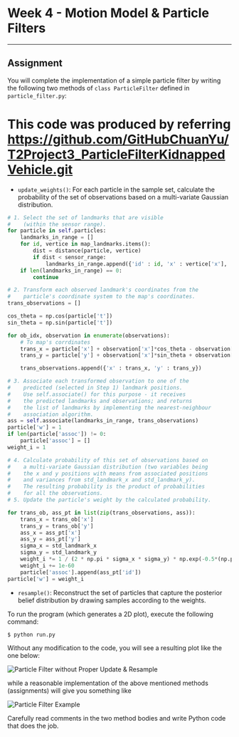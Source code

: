 # Week 4 - Motion Model & Particle Filters

---

[//]: # (Image References)
[empty-update]: ./myresult.gif
[example]: ./myresult2.gif

## Assignment

You will complete the implementation of a simple particle filter by writing the following two methods of `class ParticleFilter` defined in `particle_filter.py`:

# This code was produced by referring https://github.com/GitHubChuanYu/T2Project3_ParticleFilterKidnappedVehicle.git

* `update_weights()`: For each particle in the sample set, calculate the probability of the set of observations based on a multi-variate Gaussian distribution.
~~~python
# 1. Select the set of landmarks that are visible
#    (within the sensor range).
for particle in self.particles:
    landmarks_in_range = []
    for id, vertice in map_landmarks.items():
        dist = distance(particle, vertice)
        if dist < sensor_range:
            landmarks_in_range.append({'id' : id, 'x' : vertice['x'], 'y' : vertice['y']})
    if len(landmarks_in_range) == 0:
        continue
~~~

~~~python
# 2. Transform each observed landmark's coordinates from the
#    particle's coordinate system to the map's coordinates.
trans_observations = []

cos_theta = np.cos(particle['t'])
sin_theta = np.sin(particle['t'])

for ob_idx, observation in enumerate(observations):
    # To map's corrdinates
    trans_x = particle['x'] + observation['x']*cos_theta - observation['y']*sin_theta
    trans_y = particle['y'] + observation['x']*sin_theta + observation['y']*cos_theta

    trans_observations.append({'x' : trans_x, 'y' : trans_y})
~~~

~~~python
# 3. Associate each transformed observation to one of the
#    predicted (selected in Step 1) landmark positions.
#    Use self.associate() for this purpose - it receives
#    the predicted landmarks and observations; and returns
#    the list of landmarks by implementing the nearest-neighbour
#    association algorithm.
ass = self.associate(landmarks_in_range, trans_observations)
particle['w'] = 1
if len(particle['assoc']) != 0:
    particle['assoc'] = []
weight_i = 1
~~~

~~~python
# 4. Calculate probability of this set of observations based on
#    a multi-variate Gaussian distribution (two variables being
#    the x and y positions with means from associated positions
#    and variances from std_landmark_x and std_landmark_y).
#    The resulting probability is the product of probabilities
#    for all the observations.
# 5. Update the particle's weight by the calculated probability.

for trans_ob, ass_pt in list(zip(trans_observations, ass)):
    trans_x = trans_ob['x']
    trans_y = trans_ob['y']
    ass_x = ass_pt['x']
    ass_y = ass_pt['y']
    sigma_x = std_landmark_x
    sigma_y = std_landmark_y
    weight_i *= 1 / (2 * np.pi * sigma_x * sigma_y) * np.exp(-0.5*(np.power((trans_x-ass_x)/sigma_x,2) + np.power((trans_y-ass_y)/sigma_y,2)))
    weight_i += 1e-60
    particle['assoc'].append(ass_pt['id'])
particle['w'] = weight_i
~~~
* `resample()`: Reconstruct the set of particles that capture the posterior belief distribution by drawing samples according to the weights.

To run the program (which generates a 2D plot), execute the following command:

```
$ python run.py
```

Without any modification to the code, you will see a resulting plot like the one below:

![Particle Filter without Proper Update & Resample][empty-update]

while a reasonable implementation of the above mentioned methods (assignments) will give you something like

![Particle Filter Example][example]

Carefully read comments in the two method bodies and write Python code that does the job.
